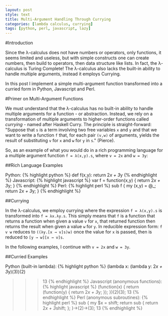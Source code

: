 ```yaml
---
layout: post
style: text
title: Multi-Argument Handling Through Currying
categories: [lambda calculus, currying]
tags: [python, perl, javascript, lazy]
---
```


#Introduction

Since the λ-calculus does not have numbers or operators, only functions, it
seems limited and useless, but with simple constructs one can create numbers,
then build to operators, then data structure like lists. In fact, the λ-calculus
is Turing Complete! The λ-calculus also lacks the built-in ability to handle
multiple arguments, instead it employs Currying.

In this post I implement a simple multi-argument function transformed into a
curried form in Python, Javascript and Perl.

#Primer on Multi-Argument Functions

We must understand
that the λ-calculus has no built-in ability to handle multiple arguments for a
function - or abstraction. Instead, we rely on a transformation of multiple
arguments to higher-order functions called *currying* - named after
Haskell Curry. The principle is straight-forward: "Suppose that `s` is a term
involving two free variables `x` and `y` and that we want to write a function
`f` that, for each pair `(v,w)` of arguments, yields the result of substituting
`v` for `x` and `w` for `y` in `s`." (Pierce).

So, as an example of what you would do in a rich programming language
for a multiple argument function `f = λ(x,y).s`, where `v = 2x` and `w =
3y`:

##Rich Language Examples

Python:
{% highlight python %}
def f(x,y):
    return 2*x + 3*y
{% endhighlight %}
Javascript:
{% highlight javascript %}
var f = function(x,y) {
    return 2*x + 3*y;
}
{% endhighlight %}
Perl:
{% highlight perl %}
sub f {
    my (x,y) = @_;
    return 2*x + 3*y;
}
{% endhighlight %}

##Currying

In the λ-calculus, we employ currying where the expression `f = λ(x,y).s` is
transformed into `f = λx.λy.s`. This simply means that `f` is a function that
returns a function when given a value `v` for `x`, that returned function then
returns the result when given a value `w` for `y`. In reducible expression form:
`f v w` reduces to `((λy.[x → v]s)w)` once the value for `x` is passed, then is
reduced to `[y → w][x → v]s`.

In the following examples, I continue with `v = 2x` and `w = 3y`.

##Curried Examples

Python (built-in lambda):
{% highlight python %}
(lambda x: (lambda y: 2*x + 3*y)(3))(2)
>>>13
{% endhighlight %}
Javascript (anonymous functions):
{% highlight javascript %}
(function(x) {
    return (function(y) {
        return 2*x + 3*y;
    });
})(2)(3);
>>>13
{% endhighlight %}
Perl (anonymous subroutines):
{% highlight perl %}
sub {
    my $x = shift;
    return sub {
        return 2*x + 3*shift;
    };
}->(2)->(3);
>>>13
{% endhighlight %}
